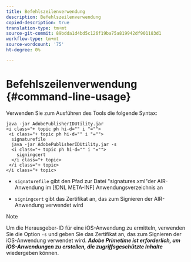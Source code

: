 ```yaml
---
title: Befehlszeilenverwendung
description: Befehlszeilenverwendung
copied-description: true
translation-type: tm+mt
source-git-commit: 89bdda1d4bd5c126f19ba75a819942df901183d1
workflow-type: tm+mt
source-wordcount: '75'
ht-degree: 0%

---
```



# Befehlszeilenverwendung {#command-line-usage}

Verwenden Sie zum Ausführen des Tools die folgende Syntax:

```
java -jar AdobePublisherIDUtility.jar 
<i class="+ topic ph hi-d="" i "="">
 <i class="+ topic ph hi-d="" i "="">
  signaturefile 
  java -jar AdobePublisherIDUtility.jar -s 
  <i class="+ topic ph hi-d="" i "="">
    signingcert
  </i class="+ topic>
 </i class="+ topic>
</i class="+ topic>
```

* `signaturefile` gibt den Pfad zur Datei &quot;signatures.xml&quot;der AIR-Anwendung im  [!DNL META-INF] Anwendungsverzeichnis an

* `signingcert` gibt das Zertifikat an, das zum Signieren der AIR-Anwendung verwendet wird

>[!NOTE]
>
>Um die Herausgeber-ID für eine iOS-Anwendung zu ermitteln, verwenden Sie die Option `-s` und geben Sie das Zertifikat an, das zum Signieren der iOS-Anwendung verwendet wird. ***Adobe Primetime ist erforderlich, um iOS-Anwendungen zu erstellen, die zugriffsgeschützte Inhalte*** wiedergeben können.

